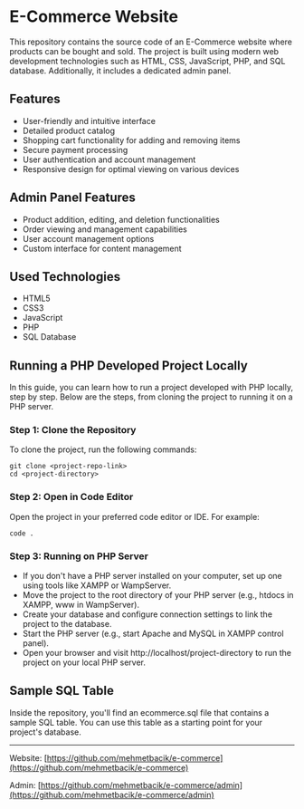 # E-Commerce Website

This repository contains the source code of an E-Commerce website where products can be bought and sold. The project is built using modern web development technologies such as HTML, CSS, JavaScript, PHP, and SQL database. Additionally, it includes a dedicated admin panel.

## Features

- User-friendly and intuitive interface
- Detailed product catalog
- Shopping cart functionality for adding and removing items
- Secure payment processing
- User authentication and account management
- Responsive design for optimal viewing on various devices

## Admin Panel Features

- Product addition, editing, and deletion functionalities
- Order viewing and management capabilities
- User account management options
- Custom interface for content management

## Used Technologies

- HTML5
- CSS3
- JavaScript
- PHP
- SQL Database

## Running a PHP Developed Project Locally

In this guide, you can learn how to run a project developed with PHP locally, step by step. Below are the steps, from cloning the project to running it on a PHP server.

### Step 1: Clone the Repository

To clone the project, run the following commands:

```
git clone <project-repo-link>
cd <project-directory>
```

### Step 2: Open in Code Editor

Open the project in your preferred code editor or IDE. For example:

```
code .
```

### Step 3: Running on PHP Server

- If you don't have a PHP server installed on your computer, set up one using tools like XAMPP or WampServer.
- Move the project to the root directory of your PHP server (e.g., htdocs in XAMPP, www in WampServer).
- Create your database and configure connection settings to link the project to the database.
- Start the PHP server (e.g., start Apache and MySQL in XAMPP control panel).
- Open your browser and visit http://localhost/project-directory to run the project on your local PHP server.

## Sample SQL Table

Inside the repository, you'll find an ecommerce.sql file that contains a sample SQL table. You can use this table as a starting point for your project's database.

---

Website: [https://github.com/mehmetbacik/e-commerce](https://github.com/mehmetbacik/e-commerce)

Admin: [https://github.com/mehmetbacik/e-commerce/admin](https://github.com/mehmetbacik/e-commerce/admin)